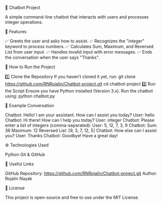 🤖 Chatbot Project

A simple command-line chatbot that interacts with users and processes integer operations.

📌 Features

✅ Greets the user and asks how to assist.
✅ Recognizes the "integer" keyword to process numbers.
✅ Calculates Sum, Maximum, and Reversed List from user input.
✅ Handles invalid input with error messages.
✅ Ends the conversation when the user says "Thanks".

🚀 How to Run the Project

1️⃣ Clone the Repository
If you haven’t cloned it yet, run:
git clone https://github.com/RNRojalin/Chatbot-project.git
cd chatbot-project
2️⃣ Run the Script
Ensure you have Python installed (Version 3.x).
Run the chatbot using:
python chatbot.py

💬 Example Conversation

Chatbot: Hello! I am your assistant. How can I assist you today?
User: hello
Chatbot: Hi there! How can I help you today?
User: integer
Chatbot: Please enter a list of integers (comma-separated):
User: 5, 12, 7, 3, 9
Chatbot: 
       Sum: 36
    Maximum: 12
Reversed List: [9, 3, 7, 12, 5]
Chatbot: How else can I assist you?
User: Thanks
Chatbot: Goodbye! Have a great day!

⚙️ Technologies Used

Python
Git & GitHub

🔗 Useful Links

GitHub Repository: https://github.com/RNRojalin/Chatbot-project.git
Author: Rojalin Nayak

📜 License

This project is open-source and free to use under the MIT License.

